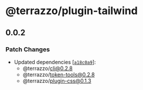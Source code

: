 # @terrazzo/plugin-tailwind

## 0.0.2

### Patch Changes

- Updated dependencies [[`a18c0a9`](https://github.com/terrazzoapp/terrazzo/commit/a18c0a972b6e6c19f2c0856e10326d96a838fcd2)]:
  - @terrazzo/cli@0.2.8
  - @terrazzo/token-tools@0.2.8
  - @terrazzo/plugin-css@0.1.3
